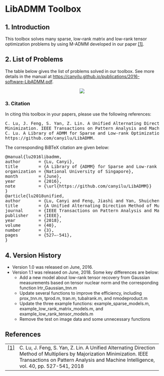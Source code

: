# LibADMM Toolbox

## 1. Introduction

This toolbox solves many sparse, low-rank matrix and low-rank tensor optimization problems by using M-ADMM developed in our paper <a class="footnote-reference" href="#id2" id="id1">[1]</a>. 

## 2. List of Problems

The table below gives the list of problems solved in our toolbox. See more details in the manual at <a href="../publications/2016-software-LibADMM.pdf" class="textlink" target="_blank">https://canyilu.github.io/publications/2016-software-LibADMM.pdf</a>. 

<p align="center"> 
<img src="https://github.com/canyilu/LibADMM/blob/master/tab_problemlist.JPG">
</p>

### 3. Citation

<p>In citing this toolbox in your papers, please use the following references:</p>

<div class="highlight-none"><div class="highlight"><pre>
C. Lu, J. Feng, S. Yan, Z. Lin. A Unified Alternating Direction Method of Multipliers by Majorization 
Minimization. IEEE Transactions on Pattern Analysis and Machine Intelligence, vol. 40, pp. 527-541, 2018
C. Lu. A Library of ADMM for Sparse and Low-rank Optimization. National University of Singapore, June 2016.
https://github.com/canyilu/LibADMM.
</pre></div>
  

<p>The corresponding BiBTeX citation are given below:</p>
<div class="highlight-none"><div class="highlight"><pre>
@manual{lu2016libadmm,
author       = {Lu, Canyi},
title        = {A Library of {ADMM} for Sparse and Low-rank Optimization},
organization = {National University of Singapore},
month        = {June},
year         = {2016},
note         = {\url{https://github.com/canyilu/LibADMM}}
}
@article{lu2018unified,
author       = {Lu, Canyi and Feng, Jiashi and Yan, Shuicheng and Lin, Zhouchen},
title        = {A Unified Alternating Direction Method of Multipliers by Majorization Minimization},
journal      = {IEEE Transactions on Pattern Analysis and Machine Intelligence},
publisher    = {IEEE},
year         = {2018},
volume       = {40},
number       = {3},
pages        = {527—-541},
}</pre></div>

## 4. Version History
- Version 1.0 was released on June, 2016.
- Version 1.1 was released on June, 2018. Some key differences are below:
  + Add a new model about low-rank tensor recovery from Gaussian measurements based on tensor nuclear norm and the corresponding function lrtr_Gaussian_tnn.m
  + Update several functions to improve the efficiency, including prox_tnn.m, tprod.m, tran.m, tubalrank.m, and nmodeproduct.m
  + Update the three example functions: example_sparse_models.m, example_low_rank_matrix_models.m, and example_low_rank_tensor_models.m
  + Remove the test on image data and some unnecessary functions

## References
<table class="docutils footnote" frame="void" id="id2" rules="none">
<colgroup><col class="label" /><col /></colgroup>
<tbody valign="top">
<tr><td class="label"><a class="fn-backref" href="#id2">[1]</a></td><td>C. Lu, J. Feng, S. Yan, Z. Lin. A Unified Alternating Direction Method of Multipliers by Majorization Minimization. IEEE Transactions on Pattern Analysis and Machine Intelligence, vol. 40, pp. 527-541, 2018</td></tr>
</tbody>
</table>

